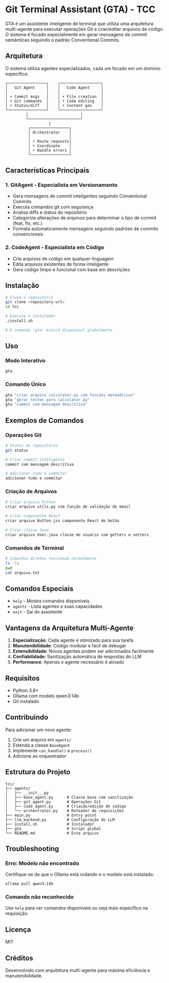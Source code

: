 # Git Terminal Assistant (GTA) - TCC

GTA é um assistente inteligente de terminal que utiliza uma arquitetura multi-agente para executar operações Git e criar/editar arquivos de código. O sistema é focado especialmente em gerar mensagens de commit semânticas seguindo o padrão Conventional Commits.

## Arquitetura

O sistema utiliza agentes especializados, cada um focado em um domínio específico:

```
┌─────────────────┐    ┌──────────────────┐
│   Git Agent     │    │   Code Agent     │
│                 │    │                  │
│ • Commit msgs   │    │ • File creation  │
│ • Git commands  │    │ • Code editing   │
│ • Status/diff   │    │ • Content gen    │
└─────────────────┘    └──────────────────┘
         │                       │        
         └───────────────────────┘        
                   │                      
          ┌─────────────────┐             
          │ Orchestrator    │             
          │                 │             
          │ • Route requests│             
          │ • Coordinate    │             
          │ • Handle errors │             
          └─────────────────┘             
```

## Características Principais

### 1. **GitAgent** - Especialista em Versionamento
- Gera mensagens de commit inteligentes seguindo Conventional Commits
- Executa comandos git com segurança
- Analisa diffs e status do repositório
- Categoriza alterações de arquivos para determinar o tipo de commit (feat, fix, etc.)
- Formata automaticamente mensagens seguindo padrões de commits convencionais

### 2. **CodeAgent** - Especialista em Código
- Cria arquivos de código em qualquer linguagem
- Edita arquivos existentes de forma inteligente
- Gera código limpo e funcional com base em descrições

## Instalação

```bash
# Clone o repositório
git clone <repository-url>
cd tcc

# Execute o instalador
./install.sh

# O comando 'gta' estará disponível globalmente
```

## Uso

### Modo Interativo
```bash
gta
```

### Comando Único
```bash
gta "criar arquivo calculator.py com funções matemáticas"
gta "gerar testes para calculator.py"
gta "commit com mensagem descritiva"
```

## Exemplos de Comandos

### Operações Git
```bash
# Status do repositório
git status

# Criar commit inteligente
commit com mensagem descritiva

# Adicionar tudo e commitar
adicionar tudo e commitar
```

### Criação de Arquivos
```bash
# Criar arquivo Python
criar arquivo utils.py com função de validação de email

# Criar componente React
criar arquivo Button.jsx componente React de botão

# Criar classe Java
criar arquivo User.java classe de usuário com getters e setters
```



### Comandos de Terminal
```bash
# Comandos diretos funcionam normalmente
ls -la
pwd
cat arquivo.txt
```

## Comandos Especiais

- `help` - Mostra comandos disponíveis
- `agents` - Lista agentes e suas capacidades
- `exit` - Sai do assistente

## Vantagens da Arquitetura Multi-Agente

1. **Especialização**: Cada agente é otimizado para sua tarefa
2. **Manutenibilidade**: Código modular e fácil de debugar
3. **Extensibilidade**: Novos agentes podem ser adicionados facilmente
4. **Confiabilidade**: Sanitização automática de respostas do LLM
5. **Performance**: Apenas o agente necessário é ativado

## Requisitos

- Python 3.8+
- Ollama com modelo qwen3:14b
- Git instalado

## Contribuindo

Para adicionar um novo agente:

1. Crie um arquivo em `agents/`
2. Estenda a classe `BaseAgent`
3. Implemente `can_handle()` e `process()`
4. Adicione ao orquestrador

## Estrutura do Projeto

```
tcc/
├── agents/
│   ├── __init__.py
│   ├── base_agent.py      # Classe base com sanitização
│   ├── git_agent.py       # Operações Git
│   ├── code_agent.py      # Criação/edição de código
│   └── orchestrator.py    # Roteador de requisições
├── main.py                # Entry point
├── llm_backend.py         # Configuração do LLM
├── install.sh             # Instalador
├── gta                    # Script global
└── README.md              # Este arquivo
```

## Troubleshooting

### Erro: Modelo não encontrado
Certifique-se de que o Ollama está rodando e o modelo está instalado:
```bash
ollama pull qwen3:14b
```

### Comando não reconhecido
Use `help` para ver comandos disponíveis ou seja mais específico na requisição.

## Licença

MIT

## Créditos

Desenvolvido com arquitetura multi-agente para máxima eficiência e manutenibilidade. 